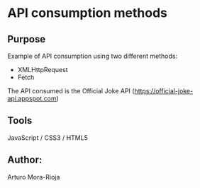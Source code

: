 # API consumption methods

## Purpose
Example of API consumption using two different methods:
- XMLHttpRequest
- Fetch

The API consumed is the Official Joke API (https://official-joke-api.appspot.com)

## Tools
JavaScript / CSS3 / HTML5

## Author:
Arturo Mora-Rioja